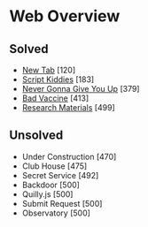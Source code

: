 # Web Overview

## Solved
* [New Tab](New_Tab.md) [120]
* [Script Kiddies](Script_Kiddies.md) [183]
* [Never Gonna Give You Up](Never_Gonna_Give_You_Up.md) [379]
* [Bad Vaccine](Bad_Vaccine.md) [413]    
* [Research Materials](Research_Materials.md) [499]    

## Unsolved

* Under Construction [470]         
* Club House [475]     
* Secret Service [492]     
* Backdoor [500]    
* Quilly.js [500]     
* Submit Request [500]     
* Observatory [500]     
